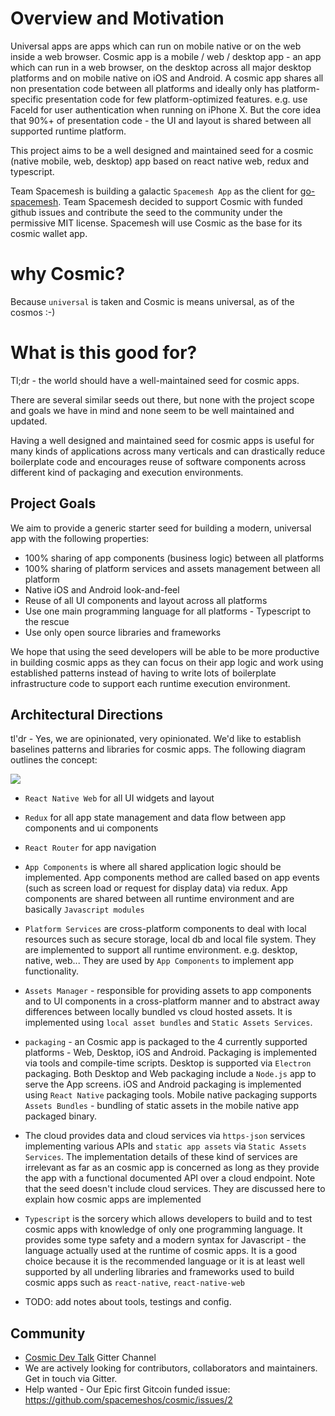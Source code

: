 # Overview and Motivation
Universal apps are apps which can run on mobile native or on the web inside a web browser.
Cosmic app is a mobile / web / desktop app - an app which can run in a web browser, on the desktop across all major desktop platforms and on mobile native on iOS and Android. A cosmic app shares all non presentation code between all platforms and ideally only has platform-specific presentation code for few platform-optimized features. e.g. use FaceId for user authentication when running on iPhone X. But the core idea that 90%+ of presentation code - the UI and layout is shared between all supported runtime platform.

This project aims to be a well designed and maintained seed for a cosmic (native mobile, web, desktop) app based on react native web, redux and typescript.

Team Spacemesh is building a galactic `Spacemesh App` as the client for [go-spacemesh](https://github.com/spacemeshos/go-spacemesh). Team Spacemesh decided to support Cosmic with funded github issues and contribute the seed to the community under the permissive MIT license. Spacemesh will use Cosmic as the base for its cosmic wallet app.

# why Cosmic?
Because `universal` is taken and Cosmic is means universal, as of the cosmos :-)

# What is this good for?
Tl;dr - the world should have a well-maintained seed for cosmic apps.

There are several similar seeds out there, but none with the project scope and goals we have in mind and none seem to be well maintained and updated.

Having a well designed and maintained seed for cosmic apps is useful for many kinds of applications across many verticals and can drastically reduce boilerplate code and encourages reuse of software components across different kind of packaging and execution environments.

## Project Goals
We aim to provide a generic starter seed for building a modern, universal app with the following properties:
- 100% sharing of app components (business logic) between all platforms
- 100% sharing of platform services and assets management between all platform
- Native iOS and Android look-and-feel
- Reuse of all UI components and layout across all platforms
- Use one main programming language for all platforms - Typescript to the rescue
- Use only open source libraries and frameworks

We hope that using the seed developers will be able to be more productive in building cosmic apps as they can focus on their app logic and work using established patterns instead of having to write lots of boilerplate infrastructure code to support each runtime execution environment.

## Architectural Directions

tl'dr - Yes, we are opinionated, very opinionated. We'd like to establish baselines patterns and libraries for cosmic apps. The following diagram outlines the concept:

![](https://raw.githubusercontent.com/spacemeshos/cosmic/master/arch_figure.png)

- `React Native Web` for all UI widgets and layout

- `Redux` for all app state management and data flow between app components and ui components

- `React Router` for app navigation

- `App Components` is where all shared application logic should be implemented. App components method are called based on app events (such as screen load or request for display data) via redux. App components are shared between all runtime environment and are basically `Javascript modules`

- `Platform Services` are cross-platform components to deal with local resources such as secure storage, local db and local file system. They are implemented to support all runtime environment. e.g. desktop, native, web... They are used by `App Components` to implement app functionality.

- `Assets Manager` - responsible for providing assets to app components and to UI components in a cross-platform manner and to abstract away differences between locally bundled vs cloud hosted assets. It is implemented using `local asset bundles` and `Static Assets Services`.

- `packaging` - an Cosmic app is packaged to the 4 currently supported platforms - Web, Desktop, iOS and Android. Packaging is implemented via tools and compile-time scripts. Desktop is supported via `Electron` packaging. Both Desktop and Web packaging include a `Node.js` app to serve the App screens. iOS and Android packaging is implemented using `React Native` packaging tools. Mobile native packaging supports `Assets Bundles` - bundling of static assets in the mobile native app packaged binary.

- The cloud provides data and cloud services via `https-json` services implementing various APIs and `static app assets` via `Static Assets Services`. The implementation details of these kind of services are irrelevant as far as an cosmic app is concerned as long as they provide the app with a functional documented API over a cloud endpoint. Note that the seed doesn't include cloud services. They are discussed here to explain how cosmic apps are implemented

- `Typescript` is the sorcery which allows developers to build and to test cosmic apps with knowledge of only one programming language. It provides some type safety and a modern syntax for Javascript - the language actually used at the runtime of cosmic apps. It is a good choice because it is the recommended language or it is at least well supported by all underling libraries and frameworks used to build cosmic apps such as `react-native`, `react-native-web`

- TODO: add notes about tools, testings and config.

## Community
- [Cosmic Dev Talk](https://gitter.im/spacemesh-os/cosmic) Gitter Channel
- We are actively looking for contributors, collaborators and maintainers. Get in touch via Gitter.
- Help wanted - Our Epic first Gitcoin funded issue: https://github.com/spacemeshos/cosmic/issues/2

